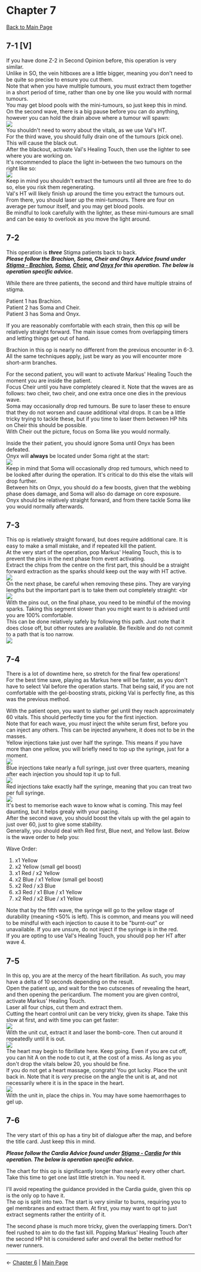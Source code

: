
# Chapter 7

[Back to Main Page](../index.md)

## 7-1 [V]

If you have done Z-2 in Second Opinion before, this operation is very similar. <br>
Unlike in SO, the vein hitboxes are a little bigger, meaning you don't need to be quite so precise to ensure you cut them. <br>
Note that when you have multiple tumours, you must extract them together in a short period of time, rather than one by one like you would with normal tumours. <br>
You may get blood pools with the mini-tumours, so just keep this in mind. <br>
On the second wave, there is a big pause before you can do anything, however you can hold the drain above where a tumour will spawn: <br>
![](img/7-1_secondWave.png) <br>
You shouldn't need to worry about the vitals, as we use Val's HT. <br>
For the third wave, you should fully drain one of the tumours (pick one). This will cause the black out. <br>
After the blackout, activate Val's Healing Touch, then use the lighter to see where you are working on. <br>
It's recommended to place the light in-between the two tumours on the right like so: <br>
![](img/7-1_finalTumours.png) <br>
Keep in mind you shouldn't extract the tumours until all three are free to do so, else you risk them regenerating. <br>
Val's HT will likely finish up around the time you extract the tumours out. From there, you should laser up the mini-tumours. There are four on average per tumour itself, and you may get blood pools. <br>
Be mindful to look carefully with the lighter, as these mini-tumours are small and can be easy to overlook as you move the light around. <br>

## 7-2

This operation is ***three*** Stigma patients back to back. <br>
***Please follow the Brachion, Soma, Cheir and Onyx Advice found under [Stigma - Brachion](../stigma/brachion.md), [Soma](../stigma/soma.md), [Cheir](../stigma/cheir.md), and [Onyx](../stigma/onyx.md) for this operation. The below is operation specific advice.*** <br>

While there are three patients, the second and third have multiple strains of stigma. <br>

Patient 1 has Brachion. <br>
Patient 2 has Soma and Cheir. <br>
Patient 3 has Soma and Onyx. <br>

If you are reasonably comfortable with each strain, then this op will be relatively straight forward. The main issue comes from overlapping timers and letting things get out of hand. <br>

Brachion in this op is nearly no different from the previous encounter in 6-3. All the same techniques apply, just be wary as you will encounter more short-arm branches. <br>

For the second patient, you will want to activate Markus' Healing Touch the moment you are inside the patient. <br>
Focus Cheir until you have completely cleared it. Note that the waves are as follows: two cheir, two cheir, and one extra once one dies in the previous wave. <br>
Soma may occasionally drop red tumours. Be sure to laser these to ensure that they do not worsen and cause additional vital drops. It can be a little tricky trying to tackle these, but if you time to laser them between HP hits on Cheir this should be possible. <br>
With Cheir out the picture, focus on Soma like you would normally. <br>

Inside the their patient, you should ignore Soma until Onyx has been defeated. <br>
Onyx will **always** be located under Soma right at the start: <br>
![](img/7-2_onyxLocation.png) <br>
Keep in mind that Soma will occasionally drop red tumours, which need to be looked after during the operation. It's critical to do this else the vitals will drop further. <br>
Between hits on Onyx, you should do a few boosts, given that the webbing phase does damage, and Soma will also do damage on core exposure. <br>
Onyx should be relatively straight forward, and from there tackle Soma like you would normally afterwards. <br>

## 7-3

This op is relatively straight forward, but does require additional care. It is easy to make a small mistake, and if repeated kill the patient. <br>
At the very start of the operation, pop Markus' Healing Touch, this is to prevent the pins in the next phase from event activating. <br>
Extract the chips from the centre on the first part, this should be a straight forward extraction as the sparks should keep out the way with HT active. <br>
![](img/7-3_chipExtract.gif) <br>
On the next phase, be careful when removing these pins. They are varying lengths but the important part is to take them out completely straight: <br
![](img/7-3_pins.png) <br>
With the pins out, on the final phase, you need to be mindful of the moving sparks. Taking this segment slower than you might want to is advised until you are 100% comfortable. <br>
This can be done relatively safely by following this path. Just note that it does close off, but other routes are available. Be flexible and do not commit to a path that is too narrow. <br>
![](img/7-3_chipPlacement.png) <br>

## 7-4

There is a lot of downtime here, so stretch for the final few operations! <br>
For the best time save, playing as Markus here will be faster, as you don't have to select Val before the operation starts. That being said, if you are not comfortable with the gel-boosting strats, picking Val is perfectly fine, as this was the previous method. <br>

With the patient open, you want to slather gel until they reach approximately 60 vitals. This should perfectly time you for the first injection. <br>
Note that for each wave, you *must* inject the white serum first, before you can inject any others. This can be injected anywhere, it does not to be in the masses. <br>
Yellow injections take just over half the syringe. This means if you have more than one yellow, you will briefly need to top up the syringe, just for a moment. <br>
![](img/7-4_yellowInject.gif) <br>
Blue injections take nearly a full syringe, just over three quarters, meaning after each injection you should top it up to full. <br>
![](img/7-4_blueInject.gif) <br>
Red injections take exactly half the syringe, meaning that you can treat two per full syringe. <br>
![](img/7-4_redInject.gif) <br>
It's best to memorise each wave to know what is coming. This may feel daunting, but it helps grealy with your pacing. <br>
After the second wave, you should boost the vitals up with the gel again to just over 60, just to give some stability. <br>
Generally, you should deal with Red first, Blue next, and Yellow last. Below is the wave order to help you: <br>

Wave Order: <br>
1. x1 Yellow
2. x2 Yellow (small gel boost)
3. x1 Red / x2 Yellow
4. x2 Blue / x1 Yellow (small gel boost)
5. x2 Red / x3 Blue
6. x3 Red / x1 Blue / x1 Yellow
7. x2 Red / x2 Blue / x1 Yellow <br>

Note that by the fifth wave, the syringe will go to the yellow stage of durability (meaning <50% is left). This is common, and means you will need to be mindful with each injection to cause it to be "burnt-out" or unavailable. If you are unsure, do not inject if the syringe is in the red. <br>
If you are opting to use Val's Healing Touch, you should pop her HT after wave 4. <br>

## 7-5

In this op, you are at the mercy of the heart fibrillation. As such, you may have a delta of 10 seconds depending on the result. <br>
Open the patient up, and wait for the two cutscenes of revealing the heart, and then opening the pericardium. The moment you are given control, activate Markus' Healing Touch. <br>
Laser all four chips, cut them and extract them. <br>
Cutting the heart control unit can be very tricky, given its shape. Take this slow at first, and with time you can get faster: <br>
![](img/7-5_unitCut.gif) <br>
With the unit cut, extract it and laser the bomb-core. Then cut around it repeatedly until it is out. <br>
![](img/7-5_bombCut.gif) <br>
The heart may begin to fibrillate here. Keep going. Even if you are cut off, you can hit A on the node to cut it, at the cost of a miss. As long as you don't drop the vitals below 20, you should be fine. <br>
If you do not get a heart massage, congrats! You got lucky. Place the unit back in. Note that it is *very* precise on the angle the unit is at, and not necessarily where it is in the space in the heart. <br>
![](img/7-5_unitPlacement.png) <br>
With the unit in, place the chips in. You may have some haemorrhages to gel up. <br>

## 7-6

The very start of this op has a tiny bit of dialogue after the map, and before the title card. Just keep this in mind. <br>

***Please follow the Cardia Advice found under [Stigma - Cardia](../stigma/cardia.md) for this operation. The below is operation specific advice.*** <br>

The chart for this op is significantly longer than nearly every other chart. Take this time to get one last little stretch in. You need it. <br>

I'll avoid repeating the guidance provided in the Cardia guide, given this op is the only op to have it. <br>
The op is split into two. The start is *very* similar to burns, requiring you to gel membranes and extract them. At first, you may want to opt to just extract segments rather the entirity of it. <br>

The second phase is much more tricky, given the overlapping timers. Don't feel rushed to aim to do the fast kill. Popping Markus' Healing Touch after the second HP hit is considered safer and overall the better method for newer runners. <br>

---

← [Chapter 6](chp6.md) | [Main Page](../index.md)
